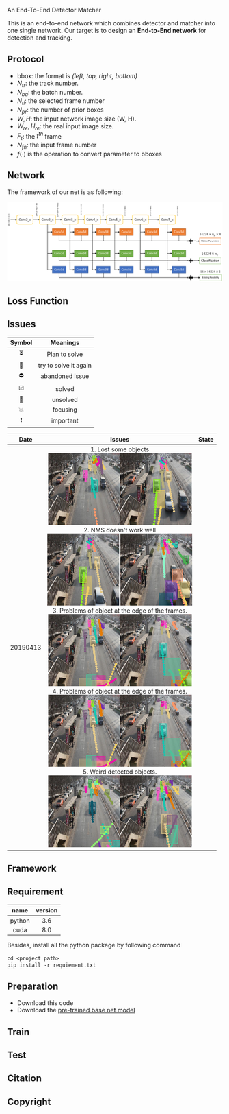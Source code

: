 An End-To-End Detector Matcher

This is an end-to-end network which combines detector and matcher into one single network. Our target is to design an **End-to-End network** for detection and tracking.

## Protocol
- bbox: the format is *(left, top, right, bottom)*
- $N_{tr}$: the track number.
- $N_{ba}$: the batch number.
- $N_{ti}$: the selected frame number
- $N_{pr}$: the number of prior boxes
- $W, H$: the input network image size (W, H).
- $W_{re}, H_{re}$: the real input image size.
- $F_t$: the $t^{th}$ frame
- $N_{fn}$: the input frame number
- $f(\cdot)$ is the operation to convert parameter to bboxes

## Network

The framework of our net is as following:

![framework](./images/framework.png)

## Loss Function

## Issues
|   Symbol  | Meanings  |
| :-------: | :--------:|
| :hourglass_flowing_sand:         | Plan to solve         |
| :repeat:  | try to solve it again     |
| :no_entry:| abandoned issue           |
| :ballot_box_with_check: | solved      |
| :black_square_button:   | unsolved    |
| :boom:                  | focusing    |
| :exclamation:           | important   |

|   Date   |                            Issues                            | State |
| :------: | :----------------------------------------------------------: | :---: |
| 20190413 | 1. Lost some objects<br/> ![](./images/progress/lost_objects1.png)![](./images/progress/lost_objects2.png)<br> 2. NMS doesn't work well <br>![](./images/progress/nms_doesnt_work_well1.png) ![](./images/progress/nms_doesnt_work_well.png)<br> 3. Problems of object at the edge of the frames. <br> ![](./images/progress/object_at_frame_edge.png)![](./images/progress/object_at_frame_edge1.png)<br> 4. Problems of object at the edge of the frames. <br> ![](./images/progress/object_at_frame_edge.png)![](./images/progress/object_at_frame_edge1.png)<br> 5. Weird detected objects.<br> ![](./images/progress/werid_detect_object.png)![](./images/progress/werid_detect_object1.png)<br> |       |








## Framework


## Requirement
|name           |version
|:---:          |:---:
|python         |3.6
|cuda           |8.0

Besides, install all the python package by following command

```shell
cd <project path>
pip install -r requiement.txt
```

## Preparation
- Download this code
- Download the [pre-trained base net model](https://drive.google.com/open?id=1CYb-RBZpz3UTbQRM4oIRipZrWrq10iIQ)

## Train

## Test

## Citation

## Copyright
